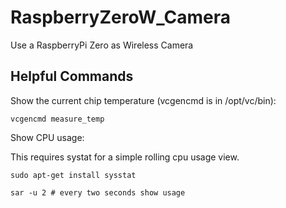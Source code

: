 # RaspberryZeroW_Camera
Use a RaspberryPi Zero as Wireless Camera



## Helpful Commands

Show the current chip temperature (vcgencmd is in /opt/vc/bin):

    vcgencmd measure_temp

Show CPU usage:

This requires systat for a simple rolling cpu usage view.

    sudo apt-get install sysstat

    sar -u 2 # every two seconds show usage
